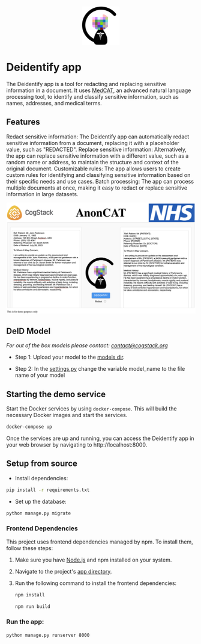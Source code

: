 <p align="center">
  <img src="anoncat/deidentify_app/static/media/deidcat.png" alt="AnonCAT logo" width="100">
</p>

# Deidentify app

The Deidentify app is a tool for redacting and replacing sensitive information in a document. It uses [MedCAT](https://github.com/CogStack/MedCAT), an advanced natural language processing tool, to identify and classify sensitive information, such as names, addresses, and medical terms.

## Features
Redact sensitive information: The Deidentify app can automatically redact sensitive information from a document, replacing it with a placeholder value, such as "REDACTED".
Replace sensitive information: Alternatively, the app can replace sensitive information with a different value, such as a random name or address, to maintain the structure and context of the original document.
Customizable rules: The app allows users to create custom rules for identifying and classifying sensitive information based on their specific needs and use cases.
Batch processing: The app can process multiple documents at once, making it easy to redact or replace sensitive information in large datasets.

<p align="center">
  <img src="anoncat/deidentify_app/static/media/screenshot_deid_app.png" alt="AnonCAT Screenshot" width="auto">
</p>


## DeID Model
 *For out of the box models please contact: contact@cogstack.org*

- Step 1: Upload your model to the [models dir](anoncat/deidentify_app/models).

- Step 2: In the [settings.py](anoncat/api/settings.py) change the variable model_name to the file name of your model


## Starting the demo service

Start the Docker services by using `docker-compose`. This will build the necessary Docker images and start the services.
```bash
docker-compose up
```

Once the services are up and running, you can access the Deidentify app in your web browser by navigating to http://localhost:8000.

## Setup from source

- Install dependencies:
```bash
pip install -r requirements.txt
```

- Set up the database:
 ```bash
 python manage.py migrate
 ```

### Frontend Dependencies

This project uses frontend dependencies managed by npm. To install them, follow these steps:

1. Make sure you have [Node.js](https://nodejs.org/) and npm installed on your system.
2. Navigate to the project's [app directory](anoncat/deidentify_app). 
3. Run the following command to install the frontend dependencies:

   ```bash
   npm install
    ```
    ```bash
   npm run build
   ```

### Run the app:
```bash
python manage.py runserver 8000
```
